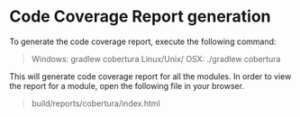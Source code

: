 # Code Coverage Report generation

To generate the code coverage report, execute the following command:
> Windows: gradlew cobertura
> Linux/Unix/ OSX: ./gradlew cobertura

This will generate code coverage report for all the modules. In order to view the report for a module, open the following file in your browser.
> build/reports/cobertura/index.html

